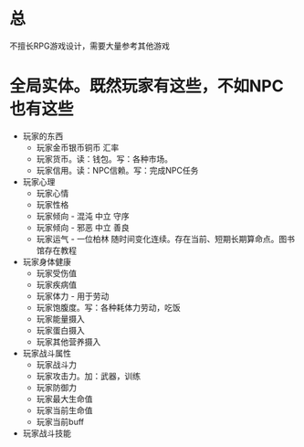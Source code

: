 
# 总

不擅长RPG游戏设计，需要大量参考其他游戏


# 全局实体。既然玩家有这些，不如NPC也有这些

* 玩家的东西
    * 玩家金币银币铜币 汇率
    * 玩家货币。读：钱包。写：各种市场。
    * 玩家信用。读：NPC信赖。写：完成NPC任务
* 玩家心理
    * 玩家心情
    * 玩家性格
    * 玩家倾向 - 混沌 中立 守序
    * 玩家倾向 - 邪恶 中立 善良
    * 玩家运气 - 一位柏林 随时间变化连续。存在当前、短期长期算命点。图书馆存在教程
* 玩家身体健康
    * 玩家受伤值
    * 玩家疾病值
    * 玩家体力 - 用于劳动
    * 玩家饱腹度。写：各种耗体力劳动，吃饭
    * 玩家能量摄入
    * 玩家蛋白摄入
    * 玩家其他营养摄入
* 玩家战斗属性
    * 玩家战斗力
    * 玩家攻击力。加：武器，训练
    * 玩家防御力
    * 玩家最大生命值
    * 玩家当前生命值
    * 玩家当前buff
* 玩家战斗技能
